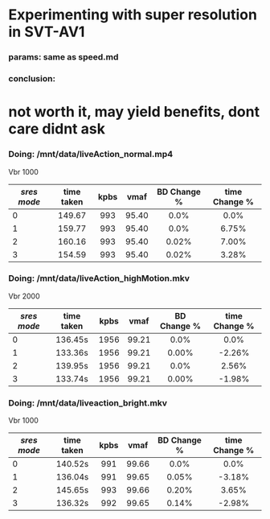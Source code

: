 # Experimenting with super resolution in SVT-AV1

### params: same as speed.md

### conclusion:

# not worth it, may yield benefits, dont care didnt ask

### Doing: /mnt/data/liveAction_normal.mp4

Vbr 1000

| _sres mode_ | time taken | kpbs | vmaf  | BD Change % | time Change % |
|-------------|:----------:|:----:|:-----:|:-----------:|:-------------:|
| 0           |   149.67   | 993  | 95.40 |    0.0%     |     0.0%      |
| 1           |   159.77   | 993  | 95.40 |    0.0%     |     6.75%     |
| 2           |   160.16   | 993  | 95.40 |    0.02%    |     7.00%     |
| 3           |   154.59   | 993  | 95.40 |    0.02%    |     3.28%     |

### Doing: /mnt/data/liveAction_highMotion.mkv

Vbr 2000

| _sres mode_ | time taken | kpbs | vmaf  | BD Change % | time Change % |
|-------------|:----------:|:----:|:-----:|:-----------:|:-------------:|
| 0           |  136.45s   | 1956 | 99.21 |    0.0%     |     0.0%      |
| 1           |  133.36s   | 1956 | 99.21 |    0.00%    |    -2.26%     |
| 2           |  139.95s   | 1956 | 99.21 |    0.0%     |     2.56%     |
| 3           |  133.74s   | 1956 | 99.21 |    0.00%    |    -1.98%     |

### Doing: /mnt/data/liveaction_bright.mkv

Vbr 1000

| _sres mode_ | time taken | kpbs | vmaf  | BD Change % | time Change % |
|-------------|:----------:|:----:|:-----:|:-----------:|:-------------:|
| 0           |  140.52s   | 991  | 99.66 |    0.0%     |     0.0%      |
| 1           |  136.04s   | 991  | 99.65 |    0.05%    |    -3.18%     |
| 2           |  145.65s   | 993  | 99.66 |    0.20%    |     3.65%     |
| 3           |  136.32s   | 992  | 99.65 |    0.14%    |    -2.98%     |
